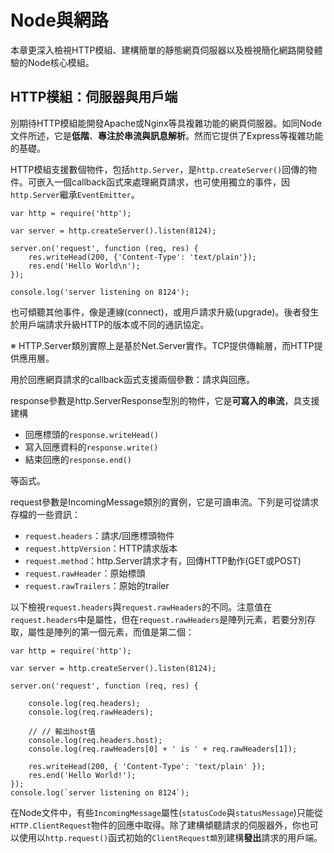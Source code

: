 # Node與網路

本章更深入檢視HTTP模組、建構簡單的靜態網頁伺服器以及檢視簡化網路開發體驗的Node核心模組。

## HTTP模組：伺服器與用戶端

別期待HTTP模組能開發Apache或Nginx等具複雜功能的網頁伺服器。如同Node文件所述，它是**低階**、**專注於串流與訊息解析**。然而它提供了Express等複雜功能的基礎。

HTTP模組支援數個物件，包括`http.Server`，是`http.createServer()`回傳的物件。可嵌入一個callback函式來處理網頁請求，也可使用獨立的事件，因`http.Server`繼承`EventEmitter`。

```
var http = require('http');

var server = http.createServer().listen(8124);

server.on('request', function (req, res) {
    res.writeHead(200, {'Content-Type': 'text/plain'});
    res.end('Hello World\n');
});

console.log('server listening on 8124');
```

也可傾聽其他事件，像是連線(connect)，或用戶請求升級(upgrade)。後者發生於用戶端請求升級HTTP的版本或不同的通訊協定。

※ HTTP.Server類別實際上是基於Net.Server實作。TCP提供傳輸層，而HTTP提供應用層。

用於回應網頁請求的callback函式支援兩個參數：請求與回應。

response參數是http.ServerResponse型別的物件，它是**可寫入的串流**，具支援建構

- 回應標頭的`response.writeHead()`
- 寫入回應資料的`response.write()`
- 結束回應的`response.end()`

等函式。

request參數是IncomingMessage類別的實例，它是可讀串流。下列是可從請求存檔的一些資訊：

- `request.headers`：請求/回應標頭物件
- `request.httpVersion`：HTTP請求版本
- `request.method`：http.Server請求才有，回傳HTTP動作(GET或POST)
- `request.rawHeader`：原始標頭
- `request.rawTrailers`：原始的trailer

以下檢視`request.headers`與`request.rawHeaders`的不同。注意值在`request.headers`中是屬性，但在`request.rawHeaders`是陣列元素，若要分別存取，屬性是陣列的第一個元素，而值是第二個：

```
var http = require('http');

var server = http.createServer().listen(8124);

server.on('request', function (req, res) {

    console.log(req.headers);
    console.log(req.rawHeaders);
    
    // // 輸出host值
    console.log(req.headers.host);
    console.log(req.rawHeaders[0] + ' is ' + req.rawHeaders[1]);

    res.writeHead(200, { 'Content-Type': 'text/plain' });
    res.end('Hello World!');
});
console.log(`server listening on 8124`);
```

在Node文件中，有些`IncomingMessage`屬性(`statusCode`與`statusMessage`)只能從`HTTP.ClientRequest`物件的回應中取得。除了建構傾聽請求的伺服器外，你也可以使用以`http.request()`函式初始的`ClientRequest類`別建構**發出**請求的用戶端。